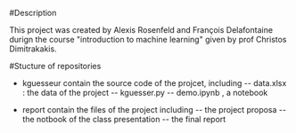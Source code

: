 #Description 

This project was created by Alexis Rosenfeld and François Delafontaine durign the course "introduction to machine learning" given by prof Christos Dimitrakakis. 

#Stucture of repositories 

- kguesseur contain the source code of the projcet, including 
-- data.xlsx : the data of the project
-- kguesser.py
-- demo.ipynb , a notebook 

- report contain the files of the project including 
-- the project proposa
-- the notbook of the class presentation
--  the final report 
